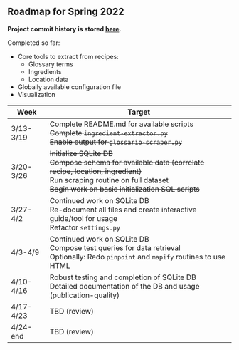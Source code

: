 Roadmap for Spring 2022
----
**Project commit history is stored [here](https://github.com/Jerrybibo/ricette-italiana-scraper/commits/master).**

Completed so far:
* Core tools to extract from recipes:
  * Glossary terms
  * Ingredients
  * Location data
* Globally available configuration file
* Visualization

| Week      | Target                                                                                                                                                                                                                           |
|-----------|----------------------------------------------------------------------------------------------------------------------------------------------------------------------------------------------------------------------------------|
| 3/13-3/19 | Complete README.md for available scripts<br/><del>Complete `ingredient-extractor.py`</del><br/><del>Enable output for `glossario-scraper.py`</del>                                                                               |
| 3/20-3/26 | <del>Initialize SQLite DB</del><br/><del>Compose schema for available data (correlate recipe, location, ingredient)</del><br/>Run scraping routine on full dataset<br/><del>Begin work on basic initialization SQL scripts</del> |
| 3/27-4/2  | Continued work on SQLite DB<br/>Re-document all files and create interactive guide/tool for usage<br/>Refactor `settings.py`                                                                                                     |
| 4/3-4/9   | Continued work on SQLite DB<br/>Compose test queries for data retrieval<br/>Optionally: Redo `pinpoint` and `mapify` routines to use HTML                                                                                        |
| 4/10-4/16 | Robust testing and completion of SQLite DB<br/>Detailed documentation of the DB and usage (publication-quality)                                                                                                                  |
| 4/17-4/23 | TBD (review)                                                                                                                                                                                                                     |
| 4/24-end  | TBD (review)                                                                                                                                                                                                                     |
